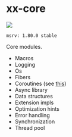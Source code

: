 # xx-core

![](https://github.com/davidzeng0/xx-core/actions/workflows/build.yml/badge.svg?event=push)

`msrv: 1.80.0 stable`

Core modules.

- Macros
- Logging
- Os
- Fibers
- Coroutines (see [this](src/coroutines/README.md))
- Async library
- Data structures
- Extension impls
- Optimization hints
- Error handling
- Synchronization
- Thread pool